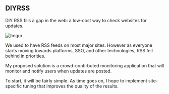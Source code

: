## DIYRSS

DIY RSS fills a gap in the web: a low-cost way to check websites for updates.

![Imgur](https://i.imgur.com/i4DvGdO.png)

We used to have RSS feeds on most major sites. However as everyone starts moving towards platforms, SSO, and other technologies, RSS fell behind in priorities.

My proposed solution is a crowd-contirbuted monitoring application that will monitor and notify users when updates are posted. 

To start, it will be fairly simple. As time goes on, I hope to implement site-specific tuning that improves the quality of the results.
